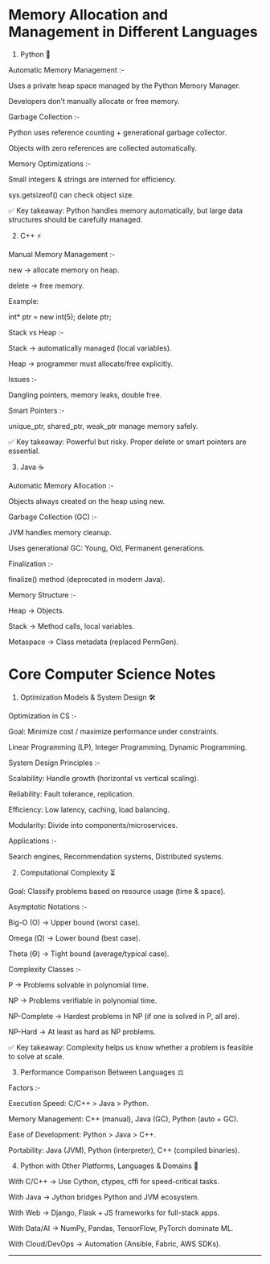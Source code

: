# Memory Allocation and Management in Different Languages


1. Python 🐍

Automatic Memory Management :-

Uses a private heap space managed by the Python Memory Manager.

Developers don’t manually allocate or free memory.


Garbage Collection :- 

Python uses reference counting + generational garbage collector.

Objects with zero references are collected automatically.


Memory Optimizations :-

Small integers & strings are interned for efficiency.

sys.getsizeof() can check object size.



✅ Key takeaway: Python handles memory automatically, but large data structures should be carefully managed. 



2. C++ ⚡

Manual Memory Management :- 

new → allocate memory on heap.

delete → free memory.

Example:

int* ptr = new int(5);
delete ptr;


Stack vs Heap :-

Stack → automatically managed (local variables).

Heap → programmer must allocate/free explicitly.


Issues :-

Dangling pointers, memory leaks, double free.


Smart Pointers :- 

unique_ptr, shared_ptr, weak_ptr manage memory safely.



✅ Key takeaway: Powerful but risky. Proper delete or smart pointers are essential. 



3. Java ☕

Automatic Memory Allocation :-

Objects always created on the heap using new.


Garbage Collection (GC) :-

JVM handles memory cleanup.

Uses generational GC: Young, Old, Permanent generations.


Finalization :-

finalize() method (deprecated in modern Java).


Memory Structure :-

Heap → Objects.

Stack → Method calls, local variables.

Metaspace → Class metadata (replaced PermGen).




# Core Computer Science Notes

1. Optimization Models & System Design 🛠️

Optimization in CS :- 

Goal: Minimize cost / maximize performance under constraints.

Linear Programming (LP), Integer Programming, Dynamic Programming.


System Design Principles :- 

Scalability: Handle growth (horizontal vs vertical scaling).

Reliability: Fault tolerance, replication.

Efficiency: Low latency, caching, load balancing.

Modularity: Divide into components/microservices.


Applications :- 

Search engines, Recommendation systems, Distributed systems.




2. Computational Complexity ⏳

Goal: Classify problems based on resource usage (time & space).

Asymptotic Notations :- 

Big-O (O) → Upper bound (worst case).

Omega (Ω) → Lower bound (best case).

Theta (Θ) → Tight bound (average/typical case).


Complexity Classes :- 

P → Problems solvable in polynomial time.

NP → Problems verifiable in polynomial time.

NP-Complete → Hardest problems in NP (if one is solved in P, all are).

NP-Hard → At least as hard as NP problems.


✅ Key takeaway: Complexity helps us know whether a problem is feasible to solve at scale.




3. Performance Comparison Between Languages ⚖️

Factors :- 

Execution Speed: C/C++ > Java > Python.

Memory Management: C++ (manual), Java (GC), Python (auto + GC).

Ease of Development: Python > Java > C++.

Portability: Java (JVM), Python (interpreter), C++ (compiled binaries).



4.  Python with Other Platforms, Languages & Domains 🐍

With C/C++ → Use Cython, ctypes, cffi for speed-critical tasks.

With Java → Jython bridges Python and JVM ecosystem.

With Web → Django, Flask + JS frameworks for full-stack apps.

With Data/AI → NumPy, Pandas, TensorFlow, PyTorch dominate ML.

With Cloud/DevOps → Automation (Ansible, Fabric, AWS SDKs).



---
